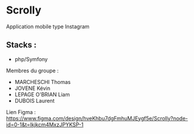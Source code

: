 # Scrolly

Application mobile type Instagram

## Stacks :
- php/Symfony

Membres du groupe :
- MARCHESCHI Thomas
- JOVENE Kévin
- LEPAGE O'BRIAN Liam
- DUBOIS Laurent

Lien Figma : https://www.figma.com/design/hveKhbu7dgFmhuMJEygf5e/Scrolly?node-id=0-1&t=lkjkcm4MxzJPYKSP-1